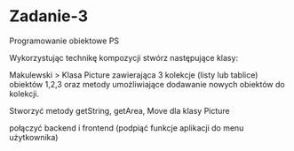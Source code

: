 # Zadanie-3
Programowanie obiektowe PS

Wykorzystując technikę kompozycji stwórz następujące klasy:

Makulewski > Klasa Picture zawierająca 3 kolekcje (listy lub tablice) obiektów 1,2,3 oraz metody umożliwiające dodawanie nowych obiektów do kolekcji.

Stworzyć metody getString, getArea, Move dla klasy Picture

połączyć backend i frontend (podpiąć funkcje aplikacji do menu użytkownika)
